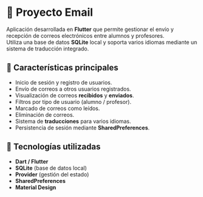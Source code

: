 # 📧 Proyecto Email

Aplicación desarrollada en **Flutter** que permite gestionar el envío y recepción de correos electrónicos entre alumnos y profesores.  
Utiliza una base de datos **SQLite** local y soporta varios idiomas mediante un sistema de traducción integrado.

## 🚀 Características principales

- Inicio de sesión y registro de usuarios.  
- Envío de correos a otros usuarios registrados.  
- Visualización de correos **recibidos** y **enviados**.  
- Filtros por tipo de usuario (alumno / profesor).  
- Marcado de correos como leídos.  
- Eliminación de correos.  
- Sistema de **traducciones** para varios idiomas.  
- Persistencia de sesión mediante **SharedPreferences**.

## 🧱 Tecnologías utilizadas

- **Dart / Flutter**
- **SQLite** (base de datos local)
- **Provider** (gestión del estado)
- **SharedPreferences**
- **Material Design**
